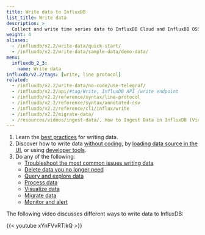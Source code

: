 ```yaml
---
title: Write data to InfluxDB
list_title: Write data
description: >
  Collect and write time series data to InfluxDB Cloud and InfluxDB OSS.
weight: 4
aliases:
  - /influxdb/v2.2/write-data/quick-start/
  - /influxdb/v2.2/write-data/sample-data/demo-data/
menu:
  influxdb_2_3:
    name: Write data
influxdb/v2.2/tags: [write, line protocol]
related:
  - /influxdb/v2.2/write-data/no-code/use-telegraf/
  - /influxdb/v2.2/api/#tag/Write, InfluxDB API /write endpoint
  - /influxdb/v2.2/reference/syntax/line-protocol
  - /influxdb/v2.2/reference/syntax/annotated-csv
  - /influxdb/v2.2/reference/cli/influx/write
  - /influxdb/v2.2/migrate-data/
  - /resources/videos/ingest-data/, How to Ingest Data in InfluxDB (Video)
---
```


1. Learn the [best practices](/influxdb/v2.2/write-data/best-practices/) for writing data.
2. Discover how to write data [without coding](/influxdb/v2.2/write-data/no-code/), by [loading data source in the UI](/influxdb/v2.2/write-data/no-code/load-data/), or using [developer tools](/influxdb/v2.2/write-data/developer-tools/).
3. Do any of the following:
   - [Troubleshoot the most common issues writing data](/influxdb/v2.2/write-data/troubleshoot/)
   - [Delete data you no longer need](/influxdb/v2.2/write-data/delete-data/)
   - [Query and explore data](/influxdb/v2.2/query-data/)
   - [Process data](/influxdb/v2.2/process-data/)
   - [Visualize data](/influxdb/v2.2/visualize-data/)
   - [Migrate data](/influxdb/v2.2/migrate-data/)
   - [Monitor and alert](/influxdb/v2.2/monitor-alert/)

The following video discusses different ways to write data to InfluxDB:

{{< youtube xYnFVvRTlkQ >}}